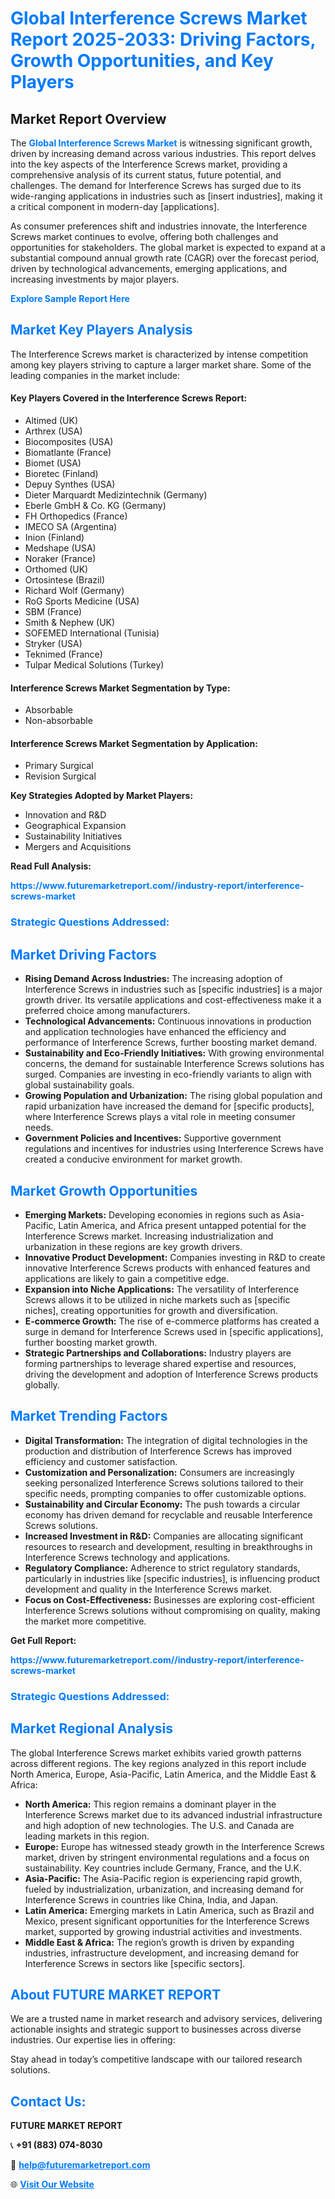 <h1 style="color: #007BFF;">Global Interference Screws Market Report 2025-2033: Driving Factors, Growth Opportunities, and Key Players</h1>

<section id="overview">
<h2>Market Report Overview</h2>
<p>The <a href="https://www.futuremarketreport.com//industry-report/interference-screws-market" style="color: #007BFF; text-decoration: none;"><strong>Global Interference Screws Market</strong></a> is witnessing significant growth, driven by increasing demand across various industries. This report delves into the key aspects of the Interference Screws market, providing a comprehensive analysis of its current status, future potential, and challenges. The demand for Interference Screws has surged due to its wide-ranging applications in industries such as [insert industries], making it a critical component in modern-day [applications].</p>
<p>As consumer preferences shift and industries innovate, the Interference Screws market continues to evolve, offering both challenges and opportunities for stakeholders. The global market is expected to expand at a substantial compound annual growth rate (CAGR) over the forecast period, driven by technological advancements, emerging applications, and increasing investments by major players.</p>
</section>

<section id="overview">
<p><a href="https://www.futuremarketreport.com//request-sample/reportId=89570" style="color: #007BFF; text-decoration: none;"><strong>Explore Sample Report Here</strong></a></p>
</section>

<section id="key-players">
<h2 style="color: #007BFF;">Market Key Players Analysis</h2>
<p>The Interference Screws market is characterized by intense competition among key players striving to capture a larger market share. Some of the leading companies in the market include:</p>
<h4>Key Players Covered in the Interference Screws Report:</h4>
<ul><li>Altimed (UK)</li><li>Arthrex (USA)</li><li>Biocomposites (USA)</li><li>Biomatlante (France)</li><li>Biomet (USA)</li><li>Bioretec (Finland)</li><li>Depuy Synthes (USA)</li><li>Dieter Marquardt Medizintechnik (Germany)</li><li>Eberle GmbH &amp; Co. KG (Germany)</li><li>FH Orthopedics (France)</li><li>IMECO SA (Argentina)</li><li>Inion (Finland)</li><li>Medshape (USA)</li><li>Noraker (France)</li><li>Orthomed (UK)</li><li>Ortosintese (Brazil)</li><li>Richard Wolf (Germany)</li><li>RoG Sports Medicine (USA)</li><li>SBM (France)</li><li>Smith &amp; Nephew (UK)</li><li>SOFEMED International (Tunisia)</li><li>Stryker (USA)</li><li>Teknimed (France)</li><li>Tulpar Medical Solutions (Turkey)</li></ul>
<h4>Interference Screws Market Segmentation by Type:</h4>
<ul><li>Absorbable</li><li>Non-absorbable</li></ul>

<h4>Interference Screws Market Segmentation by Application:</h4>
<ul><li>Primary Surgical</li><li>Revision Surgical</li></ul>
<p><strong>Key Strategies Adopted by Market Players:</strong></p>
<ul>
<li>Innovation and R&D</li>
<li>Geographical Expansion</li>
<li>Sustainability Initiatives</li>
<li>Mergers and Acquisitions</li>
</ul>
</section>

<section>
<p><strong>Read Full Analysis: </strong></p><a href="https://www.futuremarketreport.com//industry-report/interference-screws-market" style="color: #007BFF; text-decoration: none;"><strong>https://www.futuremarketreport.com//industry-report/interference-screws-market</strong></a>
<h3 style="color: #007BFF;">Strategic Questions Addressed:</h3>
</section>

<section id="driving-factors">
<h2 style="color: #007BFF;">Market Driving Factors</h2>
<ul>
<li><strong>Rising Demand Across Industries:</strong> The increasing adoption of Interference Screws in industries such as [specific industries] is a major growth driver. Its versatile applications and cost-effectiveness make it a preferred choice among manufacturers.</li>
<li><strong>Technological Advancements:</strong> Continuous innovations in production and application technologies have enhanced the efficiency and performance of Interference Screws, further boosting market demand.</li>
<li><strong>Sustainability and Eco-Friendly Initiatives:</strong> With growing environmental concerns, the demand for sustainable Interference Screws solutions has surged. Companies are investing in eco-friendly variants to align with global sustainability goals.</li>
<li><strong>Growing Population and Urbanization:</strong> The rising global population and rapid urbanization have increased the demand for [specific products], where Interference Screws plays a vital role in meeting consumer needs.</li>
<li><strong>Government Policies and Incentives:</strong> Supportive government regulations and incentives for industries using Interference Screws have created a conducive environment for market growth.</li>
</ul>
</section>

<section id="growth-opportunities">
<h2 style="color: #007BFF;">Market Growth Opportunities</h2>
<ul>
<li><strong>Emerging Markets:</strong> Developing economies in regions such as Asia-Pacific, Latin America, and Africa present untapped potential for the Interference Screws market. Increasing industrialization and urbanization in these regions are key growth drivers.</li>
<li><strong>Innovative Product Development:</strong> Companies investing in R&D to create innovative Interference Screws products with enhanced features and applications are likely to gain a competitive edge.</li>
<li><strong>Expansion into Niche Applications:</strong> The versatility of Interference Screws allows it to be utilized in niche markets such as [specific niches], creating opportunities for growth and diversification.</li>
<li><strong>E-commerce Growth:</strong> The rise of e-commerce platforms has created a surge in demand for Interference Screws used in [specific applications], further boosting market growth.</li>
<li><strong>Strategic Partnerships and Collaborations:</strong> Industry players are forming partnerships to leverage shared expertise and resources, driving the development and adoption of Interference Screws products globally.</li>
</ul>
</section>

<section id="trending-factors">
<h2 style="color: #007BFF;">Market Trending Factors</h2>
<ul>
<li><strong>Digital Transformation:</strong> The integration of digital technologies in the production and distribution of Interference Screws has improved efficiency and customer satisfaction.</li>
<li><strong>Customization and Personalization:</strong> Consumers are increasingly seeking personalized Interference Screws solutions tailored to their specific needs, prompting companies to offer customizable options.</li>
<li><strong>Sustainability and Circular Economy:</strong> The push towards a circular economy has driven demand for recyclable and reusable Interference Screws solutions.</li>
<li><strong>Increased Investment in R&D:</strong> Companies are allocating significant resources to research and development, resulting in breakthroughs in Interference Screws technology and applications.</li>
<li><strong>Regulatory Compliance:</strong> Adherence to strict regulatory standards, particularly in industries like [specific industries], is influencing product development and quality in the Interference Screws market.</li>
<li><strong>Focus on Cost-Effectiveness:</strong> Businesses are exploring cost-efficient Interference Screws solutions without compromising on quality, making the market more competitive.</li>
</ul>
</section>

<section>
<p><strong>Get Full Report: </strong></p><a href="https://www.futuremarketreport.com//industry-report/interference-screws-market" style="color: #007BFF; text-decoration: none;"><strong>https://www.futuremarketreport.com//industry-report/interference-screws-market</strong></a>
<h3 style="color: #007BFF;">Strategic Questions Addressed:</h3>
</section>


<section id="regional-analysis">
<h2 style="color: #007BFF;">Market Regional Analysis</h2>
<p>The global Interference Screws market exhibits varied growth patterns across different regions. The key regions analyzed in this report include North America, Europe, Asia-Pacific, Latin America, and the Middle East & Africa:</p>
<ul>
<li><strong>North America:</strong> This region remains a dominant player in the Interference Screws market due to its advanced industrial infrastructure and high adoption of new technologies. The U.S. and Canada are leading markets in this region.</li>
<li><strong>Europe:</strong> Europe has witnessed steady growth in the Interference Screws market, driven by stringent environmental regulations and a focus on sustainability. Key countries include Germany, France, and the U.K.</li>
<li><strong>Asia-Pacific:</strong> The Asia-Pacific region is experiencing rapid growth, fueled by industrialization, urbanization, and increasing demand for Interference Screws in countries like China, India, and Japan.</li>
<li><strong>Latin America:</strong> Emerging markets in Latin America, such as Brazil and Mexico, present significant opportunities for the Interference Screws market, supported by growing industrial activities and investments.</li>
<li><strong>Middle East & Africa:</strong> The region’s growth is driven by expanding industries, infrastructure development, and increasing demand for Interference Screws in sectors like [specific sectors].</li>
</ul>
</section>

<footer>
<h2 style="color: #007BFF;">About FUTURE MARKET REPORT</h2>
<p>We are a trusted name in market research and advisory services, delivering actionable insights and strategic support to businesses across diverse industries. Our expertise lies in offering:</p>

<p>Stay ahead in today’s competitive landscape with our tailored research solutions.</p>

<h2 style="color: #007BFF;">Contact Us:</h2>
<p><strong>FUTURE MARKET REPORT</strong></p>
<p>📞 <strong>+91 (883) 074-8030</strong></p>
<p>📧 <strong><a href="mailto:help@futuremarketreport.com" style="color: #007BFF;">help@futuremarketreport.com</a></strong></p>
<p>🌐 <strong><a href="https://www.futuremarketreport.com/" style="color: #007BFF;">Visit Our Website</a></strong></p>
</footer>